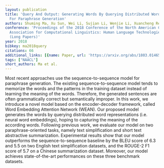 ```yaml
---
layout: publication
title: 'Query And Output: Generating Words By Querying Distributed Word Representations
  For Paraphrase Generation'
authors: Shuming Ma, Xu Sun, Wei Li, Sujian Li, Wenjie Li, Xuancheng Ren
conference: 'Proceedings of the 2018 Conference of the North American Chapter of the
  Association for Computational Linguistics: Human Language Technologies, Volume 1
  (Long Papers)'
year: 2018
bibkey: ma2018query
citations: 66
additional_links: [{name: Paper, url: 'https://arxiv.org/abs/1803.01465'}]
tags: ["NAACL"]
short_authors: Ma et al.
---
```

Most recent approaches use the sequence-to-sequence model for paraphrase
generation. The existing sequence-to-sequence model tends to memorize the words
and the patterns in the training dataset instead of learning the meaning of the
words. Therefore, the generated sentences are often grammatically correct but
semantically improper. In this work, we introduce a novel model based on the
encoder-decoder framework, called Word Embedding Attention Network (WEAN). Our
proposed model generates the words by querying distributed word representations
(i.e. neural word embeddings), hoping to capturing the meaning of the according
words. Following previous work, we evaluate our model on two
paraphrase-oriented tasks, namely text simplification and short text
abstractive summarization. Experimental results show that our model outperforms
the sequence-to-sequence baseline by the BLEU score of 6.3 and 5.5 on two
English text simplification datasets, and the ROUGE-2 F1 score of 5.7 on a
Chinese summarization dataset. Moreover, our model achieves state-of-the-art
performances on these three benchmark datasets.